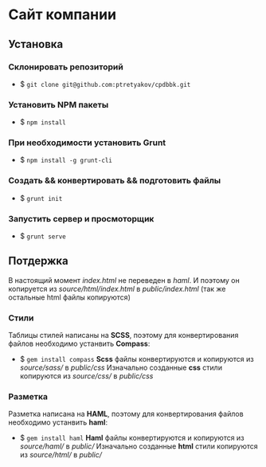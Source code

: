 # ﻿Сайт компании

## Установка

### Склонировать репозиторий
- $ `git clone git@github.com:ptretyakov/cpdbbk.git`
### Установить NPM пакеты
- $ `npm install`
### При необходимости установить **Grunt**
- $ `npm install -g grunt-cli`
### Создать && конвертировать && подготовить файлы
- $ `grunt init`
### Запустить сервер и просмоторщик
- $ `grunt serve`

## Потдержка
В настоящий момент *index.html* не переведен в *haml*. И поэтому он копируется из
 *source/html/index.html* в *public/index.html* (так же остальные html файлы копируются)

### Стили
Таблицы стилей написаны на **SCSS**, поэтому для конвертирования файлов необходимо устанвить **Compass**:
- $ `gem install compass`
**Scss** файлы конвертируются и копируются из *source/sass/* в *public/css*
Изначально созданные **css** стили копируются из *source/css/* в *public/css*

### Разметка
Разметка написана на **HAML**, поэтому для конвертирования файлов необходимо устанвить **haml**:
- $ `gem install haml`
**Haml** файлы конвертируются и копируются из *source/haml/* в *public/*
Изначально созданные **html** стили копируются из *source/html/* в *public/*
